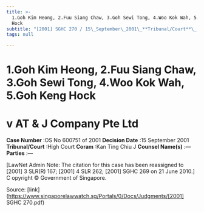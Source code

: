 ```yaml
---
title: >-
  1.Goh Kim Heong, 2.Fuu Siang Chaw, 3.Goh Sewi Tong, 4.Woo Kok Wah, 5.Goh Keng
  Hock
subtitle: "[2001] SGHC 270 / 15\_September\_2001\_**Tribunal/Court**\_:High\_Court\_**Coram**\_:Kan\_Ting\_Chiu\_J\_**Counsel\_Name(s)**\_:—\_**Parties**\_:—"
tags: null

---
```

# 1.Goh Kim Heong, 2.Fuu Siang Chaw, 3.Goh Sewi Tong, 4.Woo Kok Wah, 5.Goh Keng Hock 

# v AT & J Company Pte Ltd 



**Case Number** :OS No 600751 of 2001 **Decision Date** :15 September 2001 **Tribunal/Court** :High Court **Coram** :Kan Ting Chiu J **Counsel Name(s)** :— **Parties** :— 

[LawNet Admin Note: The citation for this case has been reassigned to [2001] 3 SLR(R) 167; [2001] 4 SLR 262; [2001] SGHC 269 on 21 June 2010.] C opyright © Government of Singapore. 


Source: [link](https://www.singaporelawwatch.sg/Portals/0/Docs/Judgments/[2001] SGHC 270.pdf)
